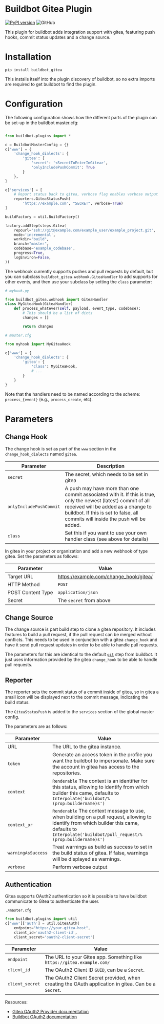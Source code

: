 # Buildbot Gitea Plugin


[![PyPI version](https://badge.fury.io/py/buildbot-gitea.svg)](https://badge.fury.io/py/buildbot-gitea)
![GitHub](https://img.shields.io/github/license/lab132/buildbot-gitea)

This plugin for buildbot adds integration support with gitea, featuring push hooks, commit status updates and a change source.

# Installation
```
pip install buildbot_gitea
```

This installs itself into the plugin discovery of buildbot, so no extra imports are required to get buildbot to find the plugin.

# Configuration

The following configuration shows how the different parts of the plugin can be set-up in the buildbot master.cfg:

```py

from buildbot.plugins import *

c = BuildbotMasterConfig = {}
c['www'] = {
    'change_hook_dialects': {
        'gitea': {
            'secret': '<SecretToEnterInGitea>',
            'onlyIncludePushCommit': True
        }
    },
}

c['services'] = [
    # Report status back to gitea, verbose flag enables verbose output in logging for debugging
    reporters.GiteaStatusPush(
        'https://example.com', "SECRET", verbose=True)
]

buildFactory = util.BuildFactory()

factory.addStep(steps.Gitea(
    repourl="ssh://git@example.com/example_user/example_project.git",
    mode='incremental',
    workdir="build",
    branch="master",
    codebase='example_codebase',
    progress=True,
    logEnviron=False,
))
```

The webhook currently supports pushes and pull requests by default, but you can
subclass `buildbot_gitea.webhook.GiteaHandler` to add supports for other events,
and then use your subclass by setting the `class` parameter:

```py
# myhook.py

from buildbot_gitea.webhook import GiteaHandler
class MyGiteaHook(GiteaHandler)
    def process_whatever(self, payload, event_type, codebase):
        # This should be a list of dicts
        changes = []

        return changes

# master.cfg

from myhook import MyGiteaHook

c['www'] = {
    'change_hook_dialects': {
        'gitea': {
            'class': MyGiteaHook,
            # ...
        }
    }
}
```

Note that the handlers need to be named according to the scheme:
`process_{event}` (e.g., `process_create`, etc).

# Parameters

## Change Hook

The change hook is set as part of the `www` section in the `change_hook_dialects` named `gitea`.

| Parameter | Description |
| --- | --- |
| `secret` | The secret, which needs to be set in gitea |
| `onlyIncludePushCommit` | A push may have more than one commit associated with it. If this is true, only the newest (latest) commit of all received will be added as a change to buildbot. If this is set to false, all commits will inside the push will be added. |
| `class` | Set this if you want to use your own handler class (see above for details) |

In gitea in your project or organization and add a new webhook of type gitea.
Set the parameters as follows:

| Parameter | Value |
| --- | --- |
| Target URL  | https://example.com/change_hook/gitea/ |
| HTTP Method  | `POST` |
| POST Content Type  | `application/json` |
| Secret  | The `secret` from above |

## Change Source

The change source is part build step to clone a gitea repository. It includes features to build a pull request, if the pull request can be merged without conflicts. This needs to be used in conjunction with a gitea `change_hook` and have it send pull request updates in order to be able  to handle pull requests.

The parameters for this are identical to the default [`git`](http://docs.buildbot.net/latest/manual/configuration/buildsteps.html#git) step from buildbot. It just uses information provided by the gitea `change_hook` to be able to handle pull requests.

## Reporter

The reporter sets the commit status of a commit inside of gitea, so in gitea a small icon will be displayed next to the commit message, indicating the build status.

The `GiteaStatusPush` is added to the `services` section of the global master config.

The parameters are as follows:

| Parameter | Value |
| --- | --- |
| URL | The URL to the gitea instance. |
| `token` | Generate an access token in the profile you want the buildbot to impersonate. Make sure the account in gitea has access to the repositories. |
| `context` | `Renderable` The context is an identifier for this status, allowing to identify from which builder this came, defaults to `Interpolate('buildbot/%(prop:buildername)s')` |
| `context_pr` | `Renderable` The context message to use, when building on a pull request, allowing to identify from which builder this came, defaults to `Interpolate('buildbot/pull_request/%(prop:buildername)s')` |
| `warningAsSuccess` | Treat warnings as build as success to set in the build status of gitea. If false, warnings will be displayed as warnings. |
| `verbose` | Perform verbose output |

## Authentication

Gitea supports OAuth2 authentication so it is possible to have buildbot communicate to Gitea to authenticate the user.

`./master.cfg`

```py
from buildbot.plugins import util
c['www']['auth'] = util.GiteaAuth(
    endpoint="https://your-gitea-host",
    client_id='oauth2-client-id',
    client_secret='oauth2-client-secret')
```

| Parameter | Value |
| --- | --- |
| `endpoint` | The URL to your Gitea app. Something like `https://gitea.example.com/` |
| `client_id` | The OAuth2 Client ID `GUID`, can be a `Secret`. |
| `client_secret` | The OAuth2 Client Secret provided, when creating the OAuth application in gitea. Can be a `Secret`. |

Resources:

+ [Gitea OAuth2 Provider documentation](https://docs.gitea.io/en-us/oauth2-provider/)
+ [Buildbot OAuth2 documentation](https://docs.buildbot.net/current/developer/cls-auth.html?highlight=oauth2#buildbot.www.oauth2.OAuth2Auth)
